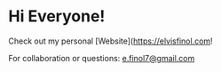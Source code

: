 # Hi Everyone!
Check out my personal [Website](https://elvisfinol.com!

For collaboration or questions:
e.finol7@gmail.com
